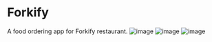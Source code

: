 # Forkify
A food ordering app for Forkify restaurant.
![image](https://user-images.githubusercontent.com/82968631/148464764-0f045510-b44d-47f9-88ff-7ac7f816a644.png)
![image](https://user-images.githubusercontent.com/82968631/148464854-f8f22a84-bb45-4f61-8e87-0d1d64f50885.png)
![image](https://user-images.githubusercontent.com/82968631/148464876-055d7b17-38ad-4227-8818-559db270e6f6.png)

